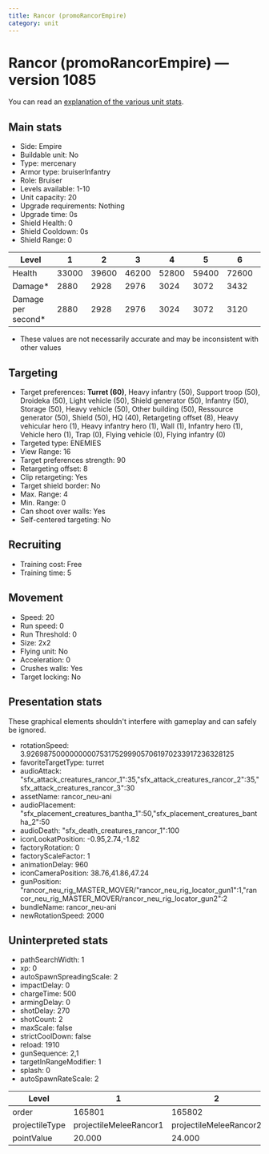 ```yaml
---
title: Rancor (promoRancorEmpire)
category: unit
---
```


# Rancor (promoRancorEmpire) — version 1085

You can read an [explanation  of the various unit stats](unitexplained.md).

## Main stats

  * Side: Empire
  * Buildable unit: No
  * Type: mercenary
  * Armor type: bruiserInfantry
  * Role: Bruiser
  * Levels available: 1-10
  * Unit capacity: 20
  * Upgrade requirements: Nothing
  * Upgrade time: 0s
  * Shield Health: 0
  * Shield Cooldown: 0s
  * Shield Range: 0

|Level             |1    |2    |3    |4    |5    |6    |7    |8    |9     |10    |
|------------------|-----|-----|-----|-----|-----|-----|-----|-----|------|------|
|Health            |33000|39600|46200|52800|59400|72600|79860|95040|102960|123750|
|Damage*           |2880 |2928 |2976 |3024 |3072 |3432 |3590 |4032 |4147  |4500  |
|Damage per second*|2880 |2928 |2976 |3024 |3072 |3120 |3264 |3360 |3456  |3600  |

* These values are not necessarily accurate and may be inconsistent with other values

## Targeting

  * Target preferences: **Turret (60)**, Heavy infantry (50), Support troop (50), Droideka (50), Light vehicle (50), Shield generator (50), Infantry (50), Storage (50), Heavy vehicle (50), Other building (50), Ressource generator (50), Shield (50), HQ (40), Retargeting offset (8), Heavy vehicular hero (1), Heavy infantry hero (1), Wall (1), Infantry hero (1), Vehicle hero (1), Trap (0), Flying vehicle (0), Flying infantry (0)
  * Targeted type: ENEMIES
  * View Range: 16
  * Target preferences strength: 90
  * Retargeting offset: 8
  * Clip retargeting: Yes
  * Target shield border: No
  * Max. Range: 4
  * Min. Range: 0
  * Can shoot over walls: Yes
  * Self-centered targeting: No

## Recruiting

  * Training cost: Free
  * Training time: 5

## Movement

  * Speed: 20
  * Run speed: 0
  * Run Threshold: 0
  * Size: 2x2
  * Flying unit: No
  * Acceleration: 0
  * Crushes walls: Yes
  * Target locking: No

## Presentation stats

These graphical elements shouldn't interfere with gameplay and can safely be ignored.

  * rotationSpeed: 3.92698750000000007531752999057061970233917236328125
  * favoriteTargetType: turret
  * audioAttack: "sfx_attack_creatures_rancor_1":35,"sfx_attack_creatures_rancor_2":35,"sfx_attack_creatures_rancor_3":30
  * assetName: rancor_neu-ani
  * audioPlacement: "sfx_placement_creatures_bantha_1":50,"sfx_placement_creatures_bantha_2":50
  * audioDeath: "sfx_death_creatures_rancor_1":100
  * iconLookatPosition: -0.95,2.74,-1.82
  * factoryRotation: 0
  * factoryScaleFactor: 1
  * animationDelay: 960
  * iconCameraPosition: 38.76,41.86,47.24
  * gunPosition: "rancor_neu_rig_MASTER_MOVER/"rancor_neu_rig_locator_gun1":1,"rancor_neu_rig_MASTER_MOVER/rancor_neu_rig_locator_gun2":2
  * bundleName: rancor_neu-ani
  * newRotationSpeed: 2000

## Uninterpreted stats

  * pathSearchWidth: 1
  * xp: 0
  * autoSpawnSpreadingScale: 2
  * impactDelay: 0
  * chargeTime: 500
  * armingDelay: 0
  * shotDelay: 270
  * shotCount: 2
  * maxScale: false
  * strictCoolDown: false
  * reload: 1910
  * gunSequence: 2,1
  * targetInRangeModifier: 1
  * splash: 0
  * autoSpawnRateScale: 2

|Level         |1                     |2                     |3                     |4                     |5                     |6                     |7                     |8                     |9                     |10                     |
|--------------|----------------------|----------------------|----------------------|----------------------|----------------------|----------------------|----------------------|----------------------|----------------------|-----------------------|
|order         |165801                |165802                |165803                |165804                |165805                |165806                |165807                |165808                |165809                |165810                 |
|projectileType|projectileMeleeRancor1|projectileMeleeRancor2|projectileMeleeRancor3|projectileMeleeRancor4|projectileMeleeRancor5|projectileMeleeRancor6|projectileMeleeRancor7|projectileMeleeRancor8|projectileMeleeRancor9|projectileMeleeRancor10|
|pointValue    |20.000                |24.000                |28.000                |32.000                |36.000                |40.000                |44.000                |48.000                |52.000                |60.000                 |

